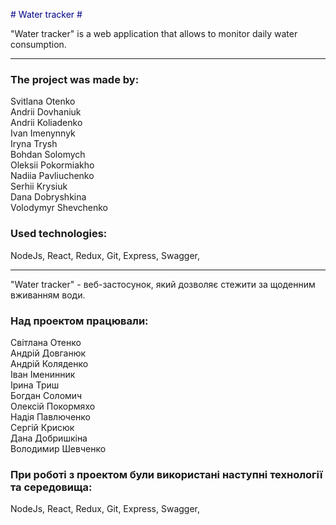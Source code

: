 <font color="darkblue"># Water tracker #</font>

"Water tracker" is a web application that allows to monitor daily water consumption.

---

### The project was made by: #

Svitlana Otenko  
Andrii Dovhaniuk  
Andrii Koliadenko  
Ivan Imenynnyk  
Iryna Trysh  
Bohdan Solomych  
Oleksii Pokormiakho  
Nadiia Pavliuchenko  
Serhii Krysiuk  
Dana Dobryshkina  
Volodymyr Shevchenko  

### Used technologies: #
NodeJs, React, Redux, Git, Express, Swagger,

___

"Water tracker" - веб-застосунок, який дозволяє стежити за щоденним вживанням води. 

### Над проектом працювали: #

Світлана Отенко  
Андрій Довганюк  
Андрій Коляденко  
Іван Іменинник  
Ірина Триш  
Богдан Соломич   
Олексій Покормяхо  
Надія Павлюченко  
Сергій Крисюк  
Дана Добришкіна  
Володимир Шевченко  

### При роботі з проектом були використані наступні технології та середовища: #

NodeJs, React, Redux, Git, Express, Swagger,

